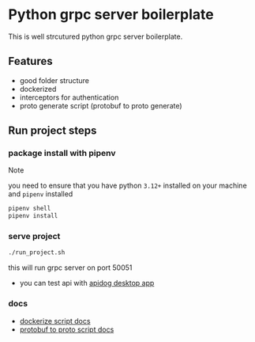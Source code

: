# Python grpc server boilerplate
This is well strcutured python grpc server boilerplate.

## Features
* good folder structure
* dockerized
* interceptors for authentication
* proto generate script (protobuf to proto generate)

## Run project steps

### package install with pipenv

> [!NOTE]  
> you need to ensure that you have python `3.12+` installed on your machine and `pipenv` installed

```bash
pipenv shell
pipenv install
```

### serve project

```bash
./run_project.sh
```
this will run grpc server on port 50051

* you can test api with [apidog desktop app](https://apidog.com/)

### docs

* [dockerize script docs](_docs/docker.md)
* [protobuf to proto script docs](_docs/proto-buff.md)

